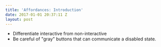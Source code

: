 ```yaml
---
title: 'Affordances: Introduction'
date: 2017-01-01 20:37:11 Z
layout: post
---
```


* Differentiate interactive from non-interactive
* Be careful of "gray" buttons that can communicate a disabled state.
